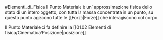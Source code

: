 #Elementi_di_Fisica 
Il Punto Materiale è un’ approssimazione fisica dello stato di un intero oggetto, con tutta la massa concentrata in un punto, su questo punto agiscono tutte le [[Forza|Forze]] che interagiscono col corpo.

Il Punto Materiale ci fa definire la [[01.02 Elementi di fisica/Cinematica/Posizione|posizione]]